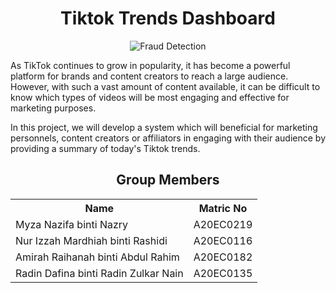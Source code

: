 <h1 align='center'>Tiktok Trends Dashboard</h1>
<p align="center">
  <img src="https://www.socialchamp.io/wp-content/uploads/2022/04/Feature-Banner_April-Onwards-Q2-2022_1125x600_12.png" title="Fraud Detection">
</p>
<p> As TikTok continues to grow in popularity, it has become a powerful platform for brands and content creators to reach a large audience. However, with such a vast amount of content available, it can be difficult to know which types of videos will be most engaging and effective for marketing purposes.

In this project, we will develop a system which will beneficial for marketing personnels, content creators or affiliators in engaging with their audience by providing a summary of today's Tiktok trends.</p>
<h2 align='center'>Group Members</h2>
<table align='center'>
  <tr>
    <th>Name</th>
    <th>Matric No</th>
  </tr>
  <tr>
    <td>Myza Nazifa binti Nazry</td>
    <td>A20EC0219</td>
  </tr>
  <tr>
    <td>Nur Izzah Mardhiah binti Rashidi</td>
    <td>A20EC0116</td>
  </tr>
    <tr>
    <td>Amirah Raihanah binti Abdul Rahim</td>
    <td>A20EC0182</td>
  </tr>
    <tr>
    <td>Radin Dafina binti Radin Zulkar Nain</td>
    <td>A20EC0135</td>
  </tr>
</table>
